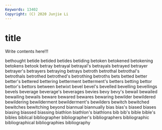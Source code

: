 ```yaml
---
Keywords: 13402
Copyright: (C) 2020 Junjie Li
---
```


# title

Write contents here!!!

bethought 
betide 
betided 
betides 
betiding
betoken 
betokened 
betokening 
betokens 
betook 
betray 
betrayal 
betrayal's 
betrayals 
betrayed
betrayer 
betrayer's 
betrayers 
betraying 
betrays 
betroth 
betrothal 
betrothal's 
betrothals 
betrothed
betrothed's 
betrothing 
betroths 
bets 
betted 
better 
better's 
bettered 
bettering 
betterment
betterment's 
betters 
betting 
bettor 
bettor's 
bettors 
between 
betwixt 
bevel 
bevel's
bevelled 
bevelling 
bevellings 
bevels 
beverage 
beverage's 
beverages 
bevies 
bevy 
bevy's
bewail 
bewailed 
bewailing 
bewails 
beware 
bewared 
bewares 
bewaring 
bewilder 
bewildered
bewildering 
bewilderment 
bewilderment's 
bewilders 
bewitch 
bewitched 
bewitches 
bewitching 
beyond 
biannual
biannually 
bias 
bias's 
biased 
biases 
biasing 
biassed 
biassing 
biathlon 
biathlon's
biathlons 
bib 
bib's 
bible 
bible's 
bibles 
biblical 
bibliographer 
bibliographer's 
bibliographers
bibliographic 
bibliographical 
bibliographies 
bibliography 

